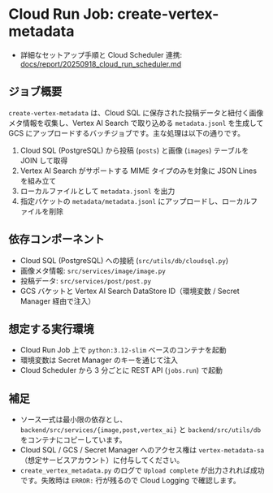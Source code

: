 # Cloud Run Job: create-vertex-metadata

- 詳細なセットアップ手順と Cloud Scheduler 連携: [docs/report/20250918_cloud_run_scheduler.md](../../docs/report/20250918_cloud_run_scheduler.md)

## ジョブ概要
`create-vertex-metadata` は、Cloud SQL に保存された投稿データと紐付く画像メタ情報を収集し、Vertex AI Search で取り込める `metadata.jsonl` を生成して GCS にアップロードするバッチジョブです。主な処理は以下の通りです。

1. Cloud SQL (PostgreSQL) から投稿 (`posts`) と画像 (`images`) テーブルを JOIN して取得
2. Vertex AI Search がサポートする MIME タイプのみを対象に JSON Lines を組み立て
3. ローカルファイルとして `metadata.jsonl` を出力
4. 指定バケットの `metadata/metadata.jsonl` にアップロードし、ローカルファイルを削除

## 依存コンポーネント
- Cloud SQL (PostgreSQL) への接続 (`src/utils/db/cloudsql.py`)
- 画像メタ情報: `src/services/image/image.py`
- 投稿データ: `src/services/post/post.py`
- GCS バケットと Vertex AI Search DataStore ID（環境変数 / Secret Manager 経由で注入）

## 想定する実行環境
- Cloud Run Job 上で `python:3.12-slim` ベースのコンテナを起動
- 環境変数は Secret Manager のキーを通じて注入
- Cloud Scheduler から 3 分ごとに REST API (`jobs.run`) で起動

## 補足
- ソース一式は最小限の依存とし、`backend/src/services/{image,post,vertex_ai}` と `backend/src/utils/db` をコンテナにコピーしています。
- Cloud SQL / GCS / Secret Manager へのアクセス権は `vertex-metadata-sa`（想定サービスアカウント）に付与してください。
- `create_vertex_metadata.py` のログで `Upload complete` が出力されれば成功です。失敗時は `ERROR:` 行が残るので Cloud Logging で確認します。
